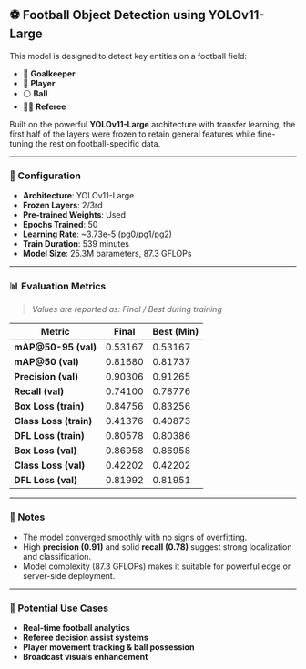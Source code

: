## ⚽ Football Object Detection using YOLOv11-Large

This model is designed to detect key entities on a football field:  
- 🧤 **Goalkeeper**  
- 🧍 **Player**  
- ⚪ **Ball**  
- 🧑‍⚖️ **Referee**

Built on the powerful **YOLOv11-Large** architecture with transfer learning, the first half of the layers were frozen to retain general features while fine-tuning the rest on football-specific data.

---

### 🔧 Configuration

- **Architecture**: YOLOv11-Large
- **Frozen Layers**: 2/3rd
- **Pre-trained Weights**: Used
- **Epochs Trained**: 50
- **Learning Rate**: ~3.73e-5 (pg0/pg1/pg2)
- **Train Duration**: 539 minutes
- **Model Size**: 25.3M parameters, 87.3 GFLOPs

---

### 📊 Evaluation Metrics

> *Values are reported as: Final / Best during training*

| Metric                     | Final      | Best (Min)    |
|----------------------------|------------|---------------|
| **mAP@50-95 (val)**        | 0.53167    | 0.53167       |
| **mAP@50 (val)**           | 0.81680    | 0.81737       |
| **Precision (val)**        | 0.90306    | 0.91265       |
| **Recall (val)**           | 0.74100    | 0.78776       |
| **Box Loss (train)**       | 0.84756    | 0.83256       |
| **Class Loss (train)**     | 0.41376    | 0.40873       |
| **DFL Loss (train)**       | 0.80578    | 0.80386       |
| **Box Loss (val)**         | 0.86958    | 0.86958       |
| **Class Loss (val)**       | 0.42202    | 0.42202       |
| **DFL Loss (val)**         | 0.81992    | 0.81951       |

---

### 🧪 Notes

- The model converged smoothly with no signs of overfitting.
- High **precision (0.91)** and solid **recall (0.78)** suggest strong localization and classification.
- Model complexity (87.3 GFLOPs) makes it suitable for powerful edge or server-side deployment.

---

### 🚀 Potential Use Cases

- **Real-time football analytics**
- **Referee decision assist systems**
- **Player movement tracking & ball possession**
- **Broadcast visuals enhancement**


